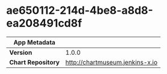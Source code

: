 # ae650112-214d-4be8-a8d8-ea208491cd8f

|App Metadata||
|---|---|
| **Version** | 1.0.0 |
| **Chart Repository** | http://chartmuseum.jenkins-x.io |
